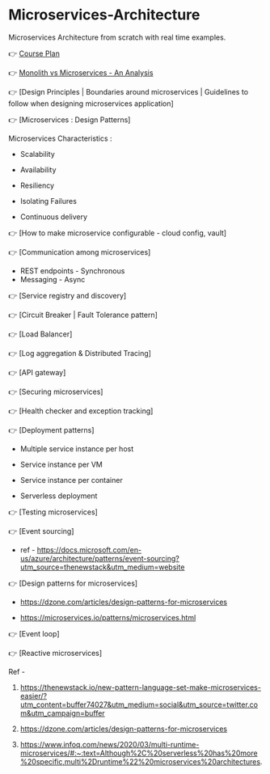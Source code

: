 # Microservices-Architecture
Microservices Architecture from scratch with real time examples.

👉 [Course Plan](https://youtube.com/greenlearner)

👉 [Monolith vs Microservices - An Analysis](https://youtu.be/wRWxf8cU6pU)

👉 [Design Principles | Boundaries around microservices | Guidelines to follow when designing microservices application]

👉 [Microservices : Design Patterns]

Microservices Characteristics : 

* Scalability 

* Availability 

* Resiliency 

* Isolating Failures 

* Continuous delivery

👉 [How to make microservice configurable - cloud config, vault]

👉 [Communication among microservices]

* REST endpoints - Synchronous
* Messaging - Async

👉 [Service registry and discovery]

👉 [Circuit Breaker | Fault Tolerance pattern]

👉 [Load Balancer]

👉 [Log aggregation & Distributed Tracing]

👉 [API gateway]

👉 [Securing microservices]

👉 [Health checker and exception tracking]

👉 [Deployment patterns]

 * Multiple service instance per host
 
 * Service instance per VM
 
 * Service instance per container
 
 * Serverless deployment
 

👉 [Testing microservices]

👉 [Event sourcing]

* ref - https://docs.microsoft.com/en-us/azure/architecture/patterns/event-sourcing?utm_source=thenewstack&utm_medium=website

👉 [Design patterns for microservices]

* https://dzone.com/articles/design-patterns-for-microservices

* https://microservices.io/patterns/microservices.html

👉 [Event loop]

👉 [Reactive microservices]



Ref -
1. https://thenewstack.io/new-pattern-language-set-make-microservices-easier/?utm_content=buffer74027&utm_medium=social&utm_source=twitter.com&utm_campaign=buffer

2. https://dzone.com/articles/design-patterns-for-microservices

3. https://www.infoq.com/news/2020/03/multi-runtime-microservices/#:~:text=Although%2C%20serverless%20has%20more%20specific,multi%2Druntime%22%20microservices%20architectures.
